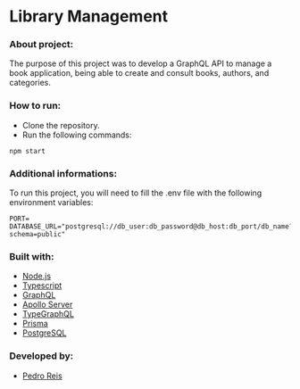 # Library Management
### About project:
The purpose of this project was to develop a GraphQL API to manage a book application, being able to create and consult books, authors, and categories.
### How to run:
- Clone the repository.
- Run the following commands:
```
npm start
```
### Additional informations:
To run this project, you will need to fill the .env file with the following environment variables:
```
PORT=
DATABASE_URL="postgresql://db_user:db_password@db_host:db_port/db_name?schema=public"
```
### Built with:
- [Node.js](https://nodejs.org/en/)
- [Typescript](https://www.typescriptlang.org/)
- [GraphQL](https://graphql.org/)
- [Apollo Server](https://www.apollographql.com/docs/apollo-server/)
- [TypeGraphQL](https://typegraphql.com/)
- [Prisma](https://www.prisma.io/)
- [PostgreSQL](https://www.postgresql.org/)
### Developed by:
- [Pedro Reis](https://www.linkedin.com/in/pedroreisalves/)
